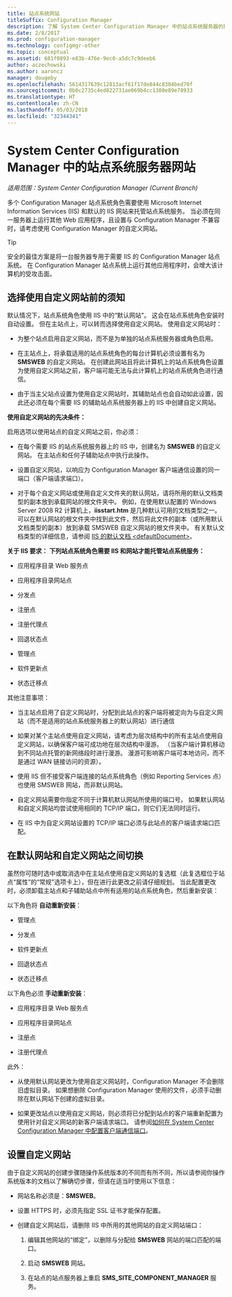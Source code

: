 ```yaml
---
title: 站点系统网站
titleSuffix: Configuration Manager
description: 了解 System Center Configuration Manager 中的站点系统服务器的默认和自定义网站。
ms.date: 2/8/2017
ms.prod: configuration-manager
ms.technology: configmgr-other
ms.topic: conceptual
ms.assetid: 681f0893-e83b-476e-9ec0-a5dc7c9deeb6
author: aczechowski
ms.author: aaroncz
manager: dougeby
ms.openlocfilehash: 5614317639c12813acf61f17de844c8304bed70f
ms.sourcegitcommit: 0b0c2735c4ed822731ae069b4cc1380e89e78933
ms.translationtype: HT
ms.contentlocale: zh-CN
ms.lasthandoff: 05/03/2018
ms.locfileid: "32344341"
---
```

# <a name="websites-for-site-system-servers-in-system-center-configuration-manager"></a>System Center Configuration Manager 中的站点系统服务器网站

*适用范围：System Center Configuration Manager (Current Branch)*

多个 Configuration Manager 站点系统角色需要使用 Microsoft Internet Information Services (IIS) 和默认的 IIS 网站来托管站点系统服务。 当必须在同一服务器上运行其他 Web 应用程序，且设置与 Configuration Manager 不兼容时，请考虑使用 Configuration Manager 的自定义网站。  

> [!TIP]  
>  安全的最佳方案是将一台服务器专用于需要 IIS 的 Configuration Manager 站点系统。 在 Configuration Manager 站点系统上运行其他应用程序时，会增大该计算机的受攻击面。  




##  <a name="BKMK_What2Know"></a>选择使用自定义网站前的须知  
 默认情况下，站点系统角色使用 IIS 中的“默认网站”。 这会在站点系统角色安装时自动设置。 但在主站点上，可以转而选择使用自定义网站。 使用自定义网站时：  

-   为整个站点启用自定义网站，而不是为单独的站点系统服务器或角色启用。  

-   在主站点上，将承载适用的站点系统角色的每台计算机必须设置有名为 **SMSWEB** 的自定义网站。 在创建此网站且将此计算机上的站点系统角色设置为使用自定义网站之前，客户端可能无法与此计算机上的站点系统角色进行通信。  

-   由于当主父站点设置为使用自定义网站时，其辅助站点也会自动如此设置，因此还必须在每个需要 IIS 的辅助站点系统服务器上的 IIS 中创建自定义网站。  


  **使用自定义网站的先决条件：**  

 启用选项以使用站点的自定义网站之前，你必须：  

-   在每个需要 IIS 的站点系统服务器上的 IIS 中，创建名为 **SMSWEB** 的自定义网站。 在主站点和任何子辅助站点中执行此操作。  

-   设置自定义网站，以响应为 Configuration Manager 客户端通信设置的同一端口（客户端请求端口）。  

-   对于每个自定义网站或使用自定义文件夹的默认网站，请将所用的默认文档类型的副本放到承载网站的根文件夹中。 例如，在使用默认配置的 Windows Server 2008 R2 计算机上，**iisstart.htm** 是几种默认可用的文档类型之一。 可以在默认网站的根文件夹中找到此文件，然后将此文件的副本（或所用默认文档类型的副本）放到承载 SMSWEB 自定义网站的根文件夹中。 有关默认文档类型的详细信息，请参阅 [IIS 的默认文档 &lt;defaultDocument\>](http://www.iis.net/configreference/system.webserver/defaultdocument)。  

**关于 IIS 要求：**
**下列站点系统角色需要 IIS 和网站才能托管站点系统服务：**  

-   应用程序目录 Web 服务点  

-   应用程序目录网站点  

-   分发点  

-   注册点  

-   注册代理点  

-   回退状态点  

-   管理点  

-   软件更新点  

-   状态迁移点  

其他注意事项：  

-   当主站点启用了自定义网站时，分配到此站点的客户端将被定向为与自定义网站（而不是适用的站点系统服务器上的默认网站）进行通信  

-   如果对某个主站点使用自定义网站，请考虑为层次结构中的所有主站点使用自定义网站，以确保客户端可成功地在层次结构中漫游。 （当客户端计算机移动到不同站点托管的新网络段时进行漫游。 漫游可影响客户端可本地访问，而不是通过 WAN 链接访问的资源）。  

-   使用 IIS 但不接受客户端连接的站点系统角色（例如 Reporting Services 点）也使用 SMSWEB 网站，而非默认网站。  

-   自定义网站需要你指定不同于计算机默认网站所使用的端口号。 如果默认网站和自定义网站均尝试使用相同的 TCP/IP 端口，则它们无法同时运行。  

-   在 IIS 中为自定义网站设置的 TCP/IP 端口必须与此站点的客户端请求端口匹配。  

## <a name="switch-between-default-and-custom-websites"></a>在默认网站和自定义网站之间切换  
虽然你可随时选中或取消选中在主站点使用自定义网站的复选框（此复选框位于站点“属性”的“常规”选项卡上），但在进行此更改之前请仔细规划。 当此配置更改时，必须卸载主站点和子辅助站点中所有适用的站点系统角色，然后重新安装：  

以下角色将 **自动重新安装**：  

-   管理点  

-   分发点  

-   软件更新点  

-   回退状态点  

-   状态迁移点  

以下角色必须 **手动重新安装**：  

-   应用程序目录 Web 服务点  

-   应用程序目录网站点  

-   注册点  

-   注册代理点  

此外：  

-   从使用默认网站更改为使用自定义网站时，Configuration Manager 不会删除旧虚拟目录。 如果想删除 Configuration Manager 使用的文件，必须手动删除在默认网站下创建的虚拟目录。  

-   如果更改站点以使用自定义网站，则必须将已分配到站点的客户端重新配置为使用针对自定义网站的新客户端请求端口。 请参阅[如何在 System Center Configuration Manager 中配置客户端通信端口](../../../core/clients/deploy/configure-client-communication-ports.md)。  

## <a name="set-up-custom-websites"></a>设置自定义网站  
由于自定义网站的创建步骤随操作系统版本的不同而有所不同，所以请参阅你操作系统版本的文档以了解确切步骤，但请在适当时使用以下信息：  

-   网站名称必须是：**SMSWEB**。  

-   设置 HTTPS 时，必须先指定 SSL 证书才能保存配置。  

-   创建自定义网站后，请删除 IIS 中所用的其他网站的自定义网站端口：  

    1.  编辑其他网站的“绑定”，以删除与分配给 **SMSWEB** 网站的端口匹配的端口。  

    2.  启动 **SMSWEB** 网站。  

    3.  在站点的站点服务器上重启 **SMS_SITE_COMPONENT_MANAGER** 服务。  
